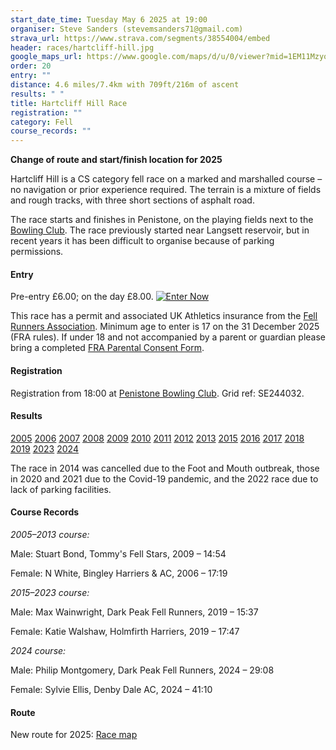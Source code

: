 ```yaml
---
start_date_time: Tuesday May 6 2025 at 19:00
organiser: Steve Sanders (stevemsanders71@gmail.com)
strava_url: https://www.strava.com/segments/38554004/embed
header: races/hartcliff-hill.jpg
google_maps_url: https://www.google.com/maps/d/u/0/viewer?mid=1EM11MzyonbhY9uGBGz9TcX9yeOw&hl=en&ll=53.53444107128965%2C-1.6152743120117141&z=12
order: 20
entry: ""
distance: 4.6 miles/7.4km with 709ft/216m of ascent
results: " "
title: Hartcliff Hill Race
registration: ""
category: Fell
course_records: ""
---
```

**Change of route and start/finish location for 2025**

Hartcliff Hill is a CS category fell race on a marked and marshalled course &ndash; no navigation or prior experience required. The terrain is a mixture of fields and rough tracks, with three short sections of asphalt road.

The race starts and finishes in Penistone, on the playing fields next to the [Bowling Club](https://maps.app.goo.gl/naJ6HVefAArV7hf99). The race previously started near Langsett reservoir, but in recent years it has been difficult to organise because of parking permissions.

#### Entry

Pre-entry £6.00; on the day £8.00. <a href="[https://racebest.com/​races/gsfgv](https://racebest.com/races/gsfgv)" target="_blank"><img src="\[https://racebest.com/_​res/img/racebest-enter-button.​svg](https://racebest.com/_res/img/racebest-enter-button.svg)" alt="Enter Now"/></a>

This race has a permit and associated UK Athletics insurance from the [Fell Runners Association](https://www.fellrunner.org.uk/fra/for-organisers). Minimum age to enter is 17 on the 31 December 2025 (FRA rules). If under 18 and not accompanied by a parent or guardian please bring a completed [FRA Parental Consent Form](https://files.fellrunner.org.uk/documents/2024/fra-parental-consent-process-form-2024.pdf).

#### Registration

Registration from 18:00 at [Penistone Bowling Club](https://maps.app.goo.gl/naJ6HVefAArV7hf99). Grid ref: SE244032.

#### Results

[2005](http://fellrunner.org.uk/results/race05/hartcliffe.htm)
[2006](http://fellrunner.org.uk/results/race06/hartcliffe.txt)
[2007](http://fellrunner.org.uk/results/race07/hartcliffehill.txt)
[2008](http://fellrunner.org.uk/results/race08/hartcliffe08.txt)
[2009](http://fellrunner.org.uk/results/race09/09_hartcliffe.html)
[2010](http://fellrunner.org.uk/results/race10/10_hartcliff_hill.html)
[2011](http://fellrunner.org.uk/results.php?id=650)
[2012](http://fellrunner.org.uk/results.php?id=1246)
[2013](http://fellrunner.org.uk/results.php?id=1847)
[2015](https://pfrac.co.uk/static/results/hartcliff-hill/hartcliff-2015-results.pdf)
[2016](https://pfrac.co.uk/static/results/hartcliff-hill/hartcliff-2016-results.pdf)
[2017](https://pfrac.co.uk/static/results/hartcliff-hill/hartcliff-2017-results.pdf)
[2018](https://pfrac.co.uk/static/results/hartcliff-hill/hartcliff-2018-results.pdf)
[2019](https://pfrac.co.uk/static/results/hartcliff-hill/hartcliff-2019-results.pdf)
[2023](https://pfrac.co.uk/static/results/hartcliff-hill/hartcliff-2023-results.pdf)
[2024](https://pfrac.co.uk/static/results/hartcliff-hill/hartcliff-2024-results.pdf)

The race in 2014 was cancelled due to the Foot and Mouth outbreak, those in 2020 and 2021 due to the Covid-19 pandemic, and the 2022 race due to lack of parking facilities.

#### Course Records

*2005&ndash;2013 course:*

Male: Stuart Bond, Tommy's Fell Stars, 2009 &ndash; 14:54

Female: N White, Bingley Harriers & AC, 2006 &ndash; 17:19

*2015&ndash;2023 course:*

Male: Max Wainwright, Dark Peak Fell Runners, 2019 &ndash; 15:37

Female: Katie Walshaw, Holmfirth Harriers, 2019 &ndash; 17:47

*2024 course:*

Male: Philip Montgomery, Dark Peak Fell Runners, 2024 &ndash; 29:08

Female: Sylvie Ellis, Denby Dale AC, 2024 &ndash; 41:10

#### Route

New route for 2025: [Race map](https://pfrac.co.uk/static/images/maps/hartcliff-hill-race-2025.png)
